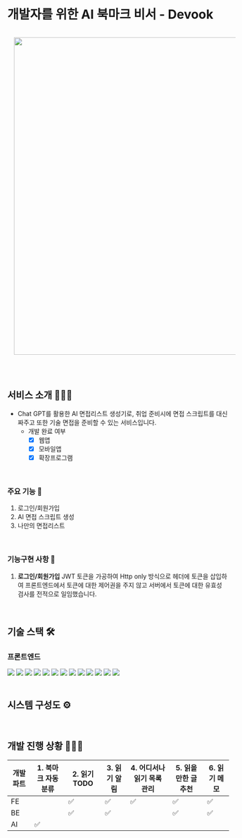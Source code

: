 # 개발자를 위한 AI 북마크 비서 - Devook

<p align="center">
  <img src="https://images.velog.io/images/gywlsp/post/d6bb16ec-1e4c-4736-bb49-94acb0b545d5/Devook.png" style = "margin: 15px; width: 720px"/>
</p>

<br/>

## 서비스 소개 💁🏻‍♀️

- Chat GPT를 활용한 AI 면접리스트 생성기로, 취업 준비시에 면접 스크립트를 대신 짜주고 또한 기술 면접을 준비할 수 있는 서비스입니다.
  - 개발 완료 여부
    - [x] 웹앱
    - [x] 모바일앱
    - [x] 확장프로그램

<br />

### 주요 기능 🌟

1. 로그인/회원가입
2. AI 면접 스크립트 생성
3. 나만의 면접리스트


<br />

### 기능구현 사항 🔑

1. **로그인/회원가입**
JWT 토큰을 가공하여 Http only 방식으로 헤더에 토큰을 삽입하여 프론트엔드에서 토큰에 대한 제어권을 주지 않고 서버에서 토큰에 대한 유효성 검사를 전적으로 일임했습니다.



<br />

## 기술 스택 🛠

### 프론트엔드
<div> 
  <img src="https://img.shields.io/badge/html5-E34F26?style=for-the-badge&logo=html5&logoColor=white"> 
  <img src="https://img.shields.io/badge/css-1572B6?style=for-the-badge&logo=css3&logoColor=white"> 
  <img src="https://img.shields.io/badge/typescript-3178C6?style=for-the-badge&logo=typescript&logoColor=white">
  <img src="https://img.shields.io/badge/react-61DAFB?style=for-the-badge&logo=react&logoColor=black">
  <img src="https://img.shields.io/badge/styled components-DB7093?style=for-the-badge&logo=styled components&logoColor=white">
  <img src="https://img.shields.io/badge/react query-FF4154?style=for-the-badge&logo=react query&logoColor=white"> 
  <img src="https://img.shields.io/badge/yarn-2C8EBB?style=for-the-badge&logo=yarn&logoColor=white"> 
  <img src="https://img.shields.io/badge/eslint-4B32C3?style=for-the-badge&logo=eslint&logoColor=white"> 
  <img src="https://img.shields.io/badge/prettier-F7B932?style=for-the-badge&logo=prettier&logoColor=black"> 
  <img src="https://img.shields.io/badge/cypress-17202C?style=for-the-badge&logo=cypress&logoColor=white">
  <img src="https://img.shields.io/badge/jest-C21325?style=for-the-badge&logo=jest&logoColor=white">
  <img src="https://img.shields.io/badge/storybook-FF4785?style=for-the-badge&logo=storybook&logoColor=white">
  <img src="https://img.shields.io/badge/aws amplify-FF9900?style=for-the-badge&logo=aws amplify&logoColor=white">
</div>

<br />

## 시스템 구성도 ⚙️



<br />

## 개발 진행 상황 🏃🏻‍♀️

| 개발 파트 | 1. 북마크 자동 분류 | 2. 읽기 TODO       | 3. 읽기 알림       | 4. 어디서나 읽기 목록 관리 | 5. 읽을 만한 글 추천 | 6. 읽기 메모       |
| --------- | ------------------- | ------------------ | ------------------ | -------------------------- | -------------------- | ------------------ |
| FE        |                     | :white_check_mark: | :white_check_mark: | :white_check_mark:         | :white_check_mark:   | :white_check_mark: |
| BE        |                     | :white_check_mark: | :white_check_mark: |                            | :white_check_mark:   | :white_check_mark: |
| AI        | :white_check_mark:  |                    |                    |                            |                      |                    |
